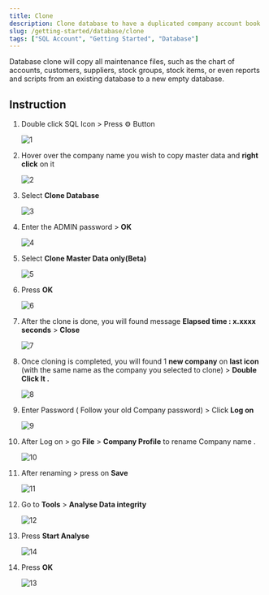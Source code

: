 ```yaml
---
title: Clone
description: Clone database to have a duplicated company account book
slug: /getting-started/database/clone
tags: ["SQL Account", "Getting Started", "Database"]
---
```


Database clone will copy all maintenance files, such as the chart of accounts, customers, suppliers, stock groups, stock items, or even reports and scripts from an existing database to a new empty database.

## Instruction

   1. Double click SQL Icon > Press ⚙️ Button

      ![1](../../../static/img/getting-started/clone-master/1.png)

   2. Hover over the company name you wish to copy master data and **right click** on it

      ![2](../../../static/img/getting-started/clone-master/2.png)

   3. Select **Clone Database**

      ![3](../../../static/img/getting-started/clone-master/3.png)

   4. Enter the ADMIN password > **OK**

      ![4](../../../static/img/getting-started/clone-master/4.png)

   5. Select **Clone Master Data only(Beta)**

      ![5](../../../static/img/getting-started/clone-master/5.png)

   6. Press **OK**

      ![6](../../../static/img/getting-started/clone-master/6.png)

   7. After the clone is done, you will found message **Elapsed time : x.xxxx seconds** > **Close**

      ![7](../../../static/img/getting-started/clone-master/7.png)

   8. Once cloning is completed, you will found 1 **new company** on **last icon** (with the same name as the company you selected to clone) > **Double Click It .**

      ![8](../../../static/img/getting-started/clone-master/8.png)

   9. Enter Password ( Follow your old Company password) > Click **Log on**

      ![9](../../../static/img/getting-started/clone-master/9.png)

   10. After Log on > go **File** > **Company Profile** to rename Company name .

         ![10](../../../static/img/getting-started/clone-master/10.png)

   11. After renaming > press on **Save**

         ![11](../../../static/img/getting-started/clone-master/11.png)

   12. Go to **Tools** > **Analyse Data integrity**

         ![12](../../../static/img/getting-started/clone-master/12.png)

   13. Press **Start Analyse**

         ![14](../../../static/img/getting-started/clone-master/14.png)

   14. Press **OK**

         ![13](../../../static/img/getting-started/clone-master/13.png)
